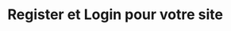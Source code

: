 <h1>Register et Login pour votre site</h1>
<img href="https://cdn.discordapp.com/attachments/1295455896264245370/1319863462171643975/Capture_decran_2024-12-20_190108.png?ex=67678223&is=676630a3&hm=8a5045d24228edd6f201e9f96904f452de38a5014d719111dc802485ab09d43b&" alt>

